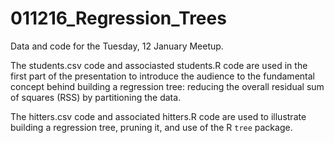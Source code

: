 # 011216_Regression_Trees

Data and code for the Tuesday, 12 January Meetup.

The students.csv code and associasted students.R code are used in the first part of the presentation to introduce the audience to the fundamental concept behind building a regression tree: reducing the overall residual sum of squares (RSS) by partitioning the data.

The hitters.csv code and associated hitters.R code are used to illustrate building a regression tree, pruning it, and use of the R `tree` package.
